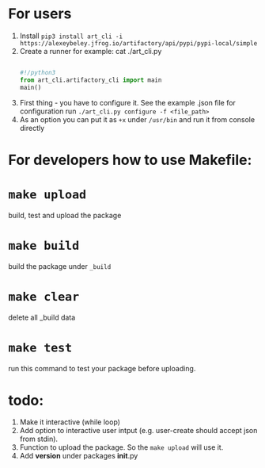 # For users

1) Install
   `pip3 install art_cli -i https://alexeybeley.jfrog.io/artifactory/api/pypi/pypi-local/simple`
2) Create a runner for example:
   cat ./art_cli.py
   ```python

   #!/python3
   from art_cli.artifactory_cli import main
   main()
   ```
3) First thing - you have to configure it.
   See the example .json file for configuration 
   run `./art_cli.py configure -f <file_path>`
4) As an option you can put it as `+x` under `/usr/bin` and run it from console directly

# For developers how to use Makefile:

# `make upload`
build, test and upload the package

# `make build`
build the package under `_build`

# `make clear`
delete all _build data

# `make test`
run this command to test your package before uploading.

# todo:
1) Make it interactive (while loop)
2) Add option to interactive user intput (e.g. user-create should accept json from stdin).
3) Function to upload the package. So the `make upload` will use it.
4) Add __version__ under packages __init__.py